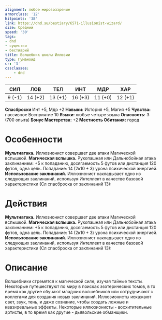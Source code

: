 ```yaml
---
alignment: любое мировоззрение
armorclass: '12'
hitpoints: '38'
link: https://dnd.su/bestiary/6571-illusionist-wizard/
size: Средний
speed: '30'
tags:
- dnd
- существо
- бестиарий
title: Волшебник школы Иллюзии
type: Гуманоид
cr: '3'
cssclasses:
    - dnd
---
```



| СИЛ | ЛОВ | ТЕЛ | ИНТ | МДР | ХАР |
|---|---|---|---|---|---|
| 9 (-1) | 14 (+2) | 13 (+1) | 16 (+3) | 11 (+0) | 12 (+1) |
**Спасброски** Инт +5, Мдр +2
**Навыки:** История +5, Магия +5
**Чувства:** пассивное Восприятие 10
**Языки:** любые четыре языка
**Опасность:** 3 (700 опыта)
**Бонус Мастерства:** +2
**Местность Обитания:** город


# Особенности
**Мультиатака.** Иллюзионист совершает две атаки Магической вспышкой.
**Магическая вспышка.** Рукопашная или Дальнобойная атака заклинанием: +5 к попаданию, досягаемость 5 футов или дистанция 120 футов, одна цель. Попадание: 14 (2к10 + 3) урона психической энергией.
**Использование заклинаний.** Иллюзионист накладывает одно из следующих заклинаний, используя Интеллект в качестве базовой характеристики (Сл спасброска от заклинаний 13):


# Действия
**Мультиатака.** Иллюзионист совершает две атаки Магической вспышкой.
**Магическая вспышка.** Рукопашная или Дальнобойная атака заклинанием: +5 к попаданию, досягаемость 5 футов или дистанция 120 футов, одна цель. Попадание: 14 (2к10 + 3) урона психической энергией.
**Использование заклинаний.** Иллюзионист накладывает одно из следующих заклинаний, используя Интеллект в качестве базовой характеристики (Сл спасброска от заклинаний 13):


# Описание
Волшебники стремятся к магической силе, изучая тайные тексты. Некоторые путешествуют по миру в поисках эзотерических томов, в то время как другие обучают младших волшебников или сотрудничают с коллегами для создания новых заклинаний.  Иллюзионисты искажают свет, звук, тень, и даже сознание, чтобы создать ложные и квазиреальные эффекты. Некоторые иллюзионисты - восхитительные артисты, в то время как другие - дьявольские обманщики.